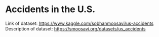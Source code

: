 # Accidents in the U.S.
Link of dataset: https://www.kaggle.com/sobhanmoosavi/us-accidents   
Description of dataset: https://smoosavi.org/datasets/us_accidents
